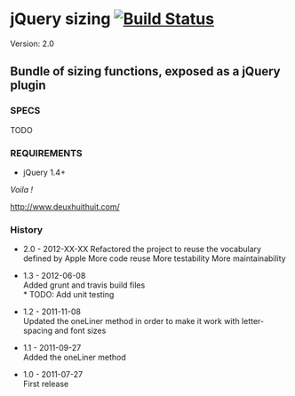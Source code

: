 # jQuery sizing [![Build Status](https://secure.travis-ci.org/Solutions-Nitriques/jQuery-sizing.png?branch=master)](http://travis-ci.org/Solutions-Nitriques/jQuery-sizing)

Version: 2.0 

## Bundle of sizing functions, exposed as a jQuery plugin

### SPECS ###

TODO

### REQUIREMENTS ###

- jQuery 1.4+

*Voila !*

http://www.deuxhuithuit.com/

### History ###

- 2.0 - 2012-XX-XX
  Refactored the project to reuse the vocabulary defined by Apple
  More code reuse
  More testability
  More maintainability

- 1.3 - 2012-06-08       
  Added grunt and travis build files      
  \* TODO: Add unit testing

- 1.2 - 2011-11-08  
  Updated the oneLiner method in order to make it work with letter-spacing and font sizes

- 1.1 - 2011-09-27  
  Added the oneLiner method

- 1.0 - 2011-07-27  
  First release